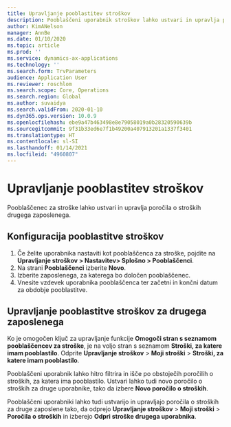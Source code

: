 ```yaml
---
title: Upravljanje pooblastitev stroškov
description: Pooblaščeni uporabnik stroškov lahko ustvari in upravlja poročila o stroških za drugega zaposlenega v organizaciji.
author: KimANelson
manager: AnnBe
ms.date: 01/10/2020
ms.topic: article
ms.prod: ''
ms.service: dynamics-ax-applications
ms.technology: ''
ms.search.form: TrvParameters
audience: Application User
ms.reviewer: roschlom
ms.search.scope: Core, Operations
ms.search.region: Global
ms.author: suvaidya
ms.search.validFrom: 2020-01-10
ms.dyn365.ops.version: 10.0.9
ms.openlocfilehash: ebe9a47b463498e8e79058019a0b28320590639b
ms.sourcegitcommit: 9f31b33ed6e7f1b49200a407913201a1337f3401
ms.translationtype: HT
ms.contentlocale: sl-SI
ms.lasthandoff: 01/14/2021
ms.locfileid: "4960807"
---
```

# <a name="manage-expense-delegation"></a>Upravljanje pooblastitev stroškov

Pooblaščenec za stroške lahko ustvari in upravlja poročila o stroških drugega zaposlenega.

## <a name="configure-expense-delegation"></a>Konfiguracija pooblastitve stroškov

1. Če želite uporabnika nastaviti kot pooblaščenca za stroške, pojdite na **Upravljanje stroškov > Nastavitev> Splošno > Pooblaščenci**.
2. Na strani **Pooblaščenci** izberite **Novo**.
3. Izberite zaposlenega, za katerega bo določen pooblaščenec. 
4. Vnesite vzdevek uporabnika pooblaščenca ter začetni in končni datum za obdobje pooblastitve.

## <a name="manage-expense-delegation-for-another-employee"></a>Upravljanje pooblastitve stroškov za drugega zaposlenega

Ko je omogočen ključ za upravljanje funkcije **Omogoči stran s seznamom pooblaščencev za stroške**, je na voljo stran s seznamom **Stroški, za katere imam pooblastilo**. Odprite **Upravljanje stroškov** > **Moji stroški** > **Stroški, za katere imam pooblastilo**.

Pooblaščeni uporabnik lahko hitro filtrira in išče po obstoječih poročilih o stroških, za katera ima pooblastilo. Ustvari lahko tudi novo poročilo o stroških za druge uporabnike, tako da izbere **Novo poročilo o stroških**.

Pooblaščeni uporabniki lahko tudi ustvarijo in upravljajo poročila o stroških za druge zaposlene tako, da odprejo **Upravljanje stroškov** > **Moji stroški** > **Poročila o stroških** in izberejo **Odpri stroške drugega uporabnika**.
